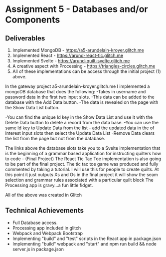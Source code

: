 Assignment 5 - Databases and/or Components
===

Deliverables
---
1) Implemented MongoDB - https://a5-arundelain-kroyer.glitch.me
2) Implemented React - https://arund-react-tic.glitch.me
3) Implemented Svelte - https://arund-quilt-svelte.glitch.me
5) A creative aspect with Processing - https://triangles-circles.glitch.me
4) All of these implementations can be access through the initial project (1) above.

In the gateway project a5-arundelain-kroyer.glitch.me I implemented a mongoDB database that does the following:
  -Takes in username and password data in the first two input slots. 
  -This data can be added to the database with the Add Data button.
  -The data is revealed on the page with the Show Data List button.
  
  -You can find the unique Id key in the Show Data List and use it 
    with the Delete Data button to delete a record from the data base.
  -You can use the same Id key to Update Data from the list - add the 
    updated data in the of Interest input slots then select the Update Data List
  -Remove Data clears the list from the page but not from the database.
  
  The links above the database slots take you to a Svelte implementation that
    is the beginning of a grammar based application for instructing quilters how to code - (Final Project)
  The React Tic Tac Toe implementation is also going to be part of the final project.
    The tic tac toe game was produced and fully commented by taking a tutorial. I will use this
    for people to create quilts. At this point it just outputs Xs and Os in the final project
    it will show the seam selection and grammar rules associated with a particular quilt block
  The Processing app is gravy...a fun little fidget.

All of the above was created in Glitch

Technical Achievements
---
- Full Database access.
- Processing app included in glitch
- Webpack and Webpack Bootstrap
- Implementing "build" and "test" scripts in the React app in package.json
- Implementing "build" webpack and "start" and npm run build && node server.js in package.json